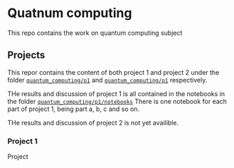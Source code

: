 # Quatnum computing

This repo contains the work on quantum computing subject 

## Projects

This repor contains the content of both project 1 and project 2
under the folder [`quantum_computing/p1`](quantum_computing/p1) and [`quantum_computing/p1`](quantum_computing/p2) respectively.

THe results and discussion of project 1 is all contained in the notebooks in the folder [`quantum_computing/p1/notebooks`](quantum_computing/p1/notebooks)
There is one notebook for each part of project 1, being part a, b, c and so on. 

THe results and discussion of project 2 is not yet availible.

### Project 1
Project 
